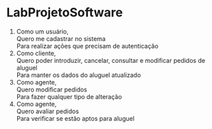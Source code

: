# LabProjetoSoftware

<ol>
  <li>
    Como um usuário,<br>
    Quero me cadastrar no sistema<br>
    Para realizar ações que precisam de autenticação
  </li>
  <li>
    Como cliente,<br>
    Quero poder introduzir, cancelar, consultar e modificar pedidos de aluguel<br>
    Para manter os dados do aluguel atualizado
  </li>
  <li>
    Como agente,<br>
    Quero modificar pedidos<br>
    Para fazer qualquer tipo de alteração
  </li>
  <li>
    Como agente,<br>
    Quero avaliar pedidos<br>
    Para verificar se estão aptos para aluguel
  </li>
</ol>

